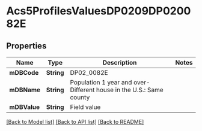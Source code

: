 # Acs5ProfilesValuesDP0209DP020082E

## Properties
Name | Type | Description | Notes
------------ | ------------- | ------------- | -------------
**mDBCode** | **String** | DP02_0082E | 
**mDBName** | **String** | Population 1 year and over- Different house in the U.S.: Same county | 
**mDBValue** | **String** | Field value | 

[[Back to Model list]](../README.md#documentation-for-models) [[Back to API list]](../README.md#documentation-for-api-endpoints) [[Back to README]](../README.md)


